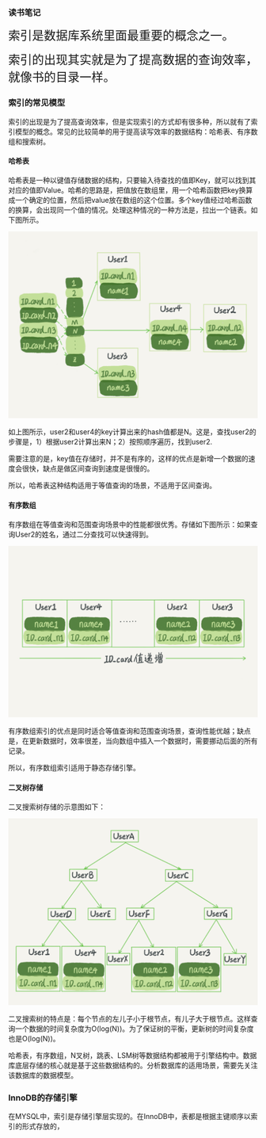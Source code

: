 ### 读书笔记

<div>
 <font face="楷体" size = 5px>
 索引是数据库系统里面最重要的概念之一。<p>
 索引的出现其实就是为了提高数据的查询效率，就像书的目录一样。


 </font>
</div>

### 索引的常见模型

索引的出现是为了提高查询效率，但是实现索引的方式却有很多种，所以就有了索引模型的概念。常见的比较简单的用于提高读写效率的数据结构：哈希表、有序数组和搜索树。

#### 哈希表

哈希表是一种以键值存储数据的结构，只要输入待查找的值即Key，就可以找到其对应的值即Value。哈希的思路是，把值放在数组里，用一个哈希函数把key换算成一个确定的位置，然后把value放在数组的这个位置。多个key值经过哈希函数的换算，会出现同一个值的情况。处理这种情况的一种方法是，拉出一个链表。如下图所示。

![avatar](https://github.com/PhiloLi/MYSQL-/blob/master/photo/%E5%93%88%E5%B8%8C%E5%AD%98%E5%82%A8%E7%BB%93%E6%9E%84001.png?raw=true)



 如上图所示，user2和user4的key计算出来的hash值都是N。这是，查找user2的步骤是，1）根据user2计算出来N；2）按照顺序遍历，找到user2.

需要注意的是，key值在存储时，并不是有序的，这样的优点是新增一个数据的速度会很快，缺点是做区间查询到速度是很慢的。

所以，哈希表这种结构适用于等值查询的场景，不适用于区间查询。



#### 有序数组

有序数组在等值查询和范围查询场景中的性能都很优秀。存储如下图所示：如果查询User2的姓名，通过二分查找可以快速得到。

![](https://github.com/PhiloLi/MYSQL-/blob/master/photo/%E6%9C%89%E5%BA%8F%E6%95%B0%E7%BB%84%E5%AD%98%E5%82%A8001.png?raw=true)

有序数组索引的优点是同时适合等值查询和范围查询场景，查询性能优越；缺点是，在更新数据时，效率很差，当向数组中插入一个数据时，需要挪动后面的所有记录。

所以，有序数组索引适用于静态存储引擎。





#### 二叉树存储

二叉搜索树存储的示意图如下：

![](https://github.com/PhiloLi/MYSQL-/blob/master/photo/%E4%BA%8C%E5%8F%89%E6%A0%91%E5%AD%98%E5%82%A8001.png?raw=true)

二叉搜索树的特点是：每个节点的左儿子小于根节点，有儿子大于根节点。这样查询一个数据的时间复杂度为O(log(N))。为了保证树的平衡，更新树的时间复杂度也是O(log(N))。



哈希表，有序数组，N叉树，跳表、LSM树等数据结构都被用于引擎结构中。数据库底层存储的核心就是基于这些数据结构的。分析数据库的适用场景，需要先关注该数据库的数据模型。



### InnoDB的存储引擎

在MYSQL中，索引是存储引擎层实现的。在InnoDB中，表都是根据主键顺序以索引的形式存放的，
















